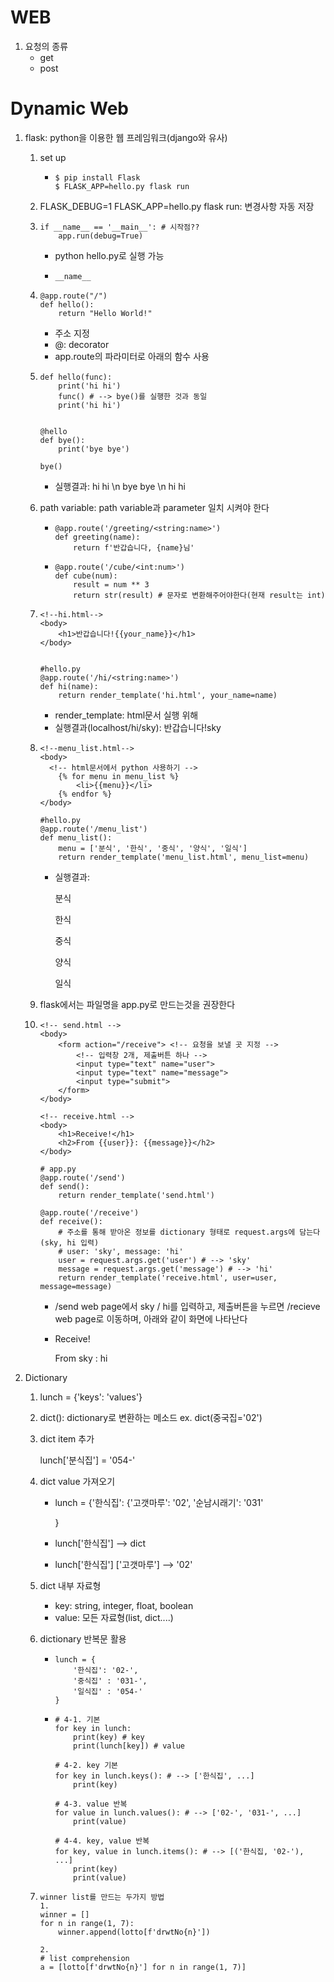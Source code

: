 # WEB

1. 요청의 종류
   * get
   * post

# Dynamic Web

1. flask: python을 이용한 웹 프레임워크(django와 유사)

   1. set up

      * ```
        $ pip install Flask
        $ FLASK_APP=hello.py flask run
        ```

   2. FLASK_DEBUG=1 FLASK_APP=hello.py flask run:  변경사항 자동 저장

   3. ```
      if __name__ == '__main__': # 시작점??
          app.run(debug=True)
      ```

      * python hello.py로 실행 가능

      * ```
        __name__
        ```

   4. ```
      @app.route("/")
      def hello():
          return "Hello World!"
      ```

      * 주소 지정
      * @: decorator
      * app.route의 파라미터로 아래의 함수 사용

   5. ```
      def hello(func):
          print('hi hi')
          func() # --> bye()를 실행한 것과 동일
          print('hi hi')
      
      
      @hello
      def bye():
          print('bye bye')
      
      bye()
      ```

      * 실행결과: hi hi  \n bye bye  \n hi hi

   6. path variable: path variable과 parameter 일치 시켜야 한다

      * ```
        @app.route('/greeting/<string:name>')
        def greeting(name):
            return f'반갑습니다, {name}님'
        ```

      * ```
        @app.route('/cube/<int:num>')
        def cube(num):
            result = num ** 3
            return str(result) # 문자로 변환해주어야한다(현재 result는 int)
        ```

   7. ```
      <!--hi.html-->
      <body>
          <h1>반갑습니다!{{your_name}}</h1>
      </body>
      
      
      #hello.py
      @app.route('/hi/<string:name>')
      def hi(name):
          return render_template('hi.html', your_name=name)
      ```

      * render_template: html문서 실행 위해
      * 실행결과(localhost/hi/sky): 반갑습니다!sky

   8. ```
      <!--menu_list.html-->
      <body>
      	<!-- html문서에서 python 사용하기 -->
          {% for menu in menu_list %}
              <li>{{menu}}</li>
          {% endfor %}
      </body>
      
      #hello.py
      @app.route('/menu_list')
      def menu_list():
          menu = ['분식', '한식', '중식', '양식', '일식']
          return render_template('menu_list.html', menu_list=menu)
      ```

      * 실행결과: 

        분식

        한식

        중식

        양식

        일식

   9. flask에서는 파일명을 app.py로 만드는것을 권장한다

   10. ```
       <!-- send.html -->
       <body>
           <form action="/receive"> <!-- 요청을 보낼 곳 지정 -->
               <!-- 입력창 2개, 제출버튼 하나 -->
               <input type="text" name="user">
               <input type="text" name="message">
               <input type="submit">
           </form>
       </body>
       
       <!-- receive.html -->
       <body>
           <h1>Receive!</h1>
           <h2>From {{user}}: {{message}}</h2>
       </body>
       
       # app.py
       @app.route('/send')
       def send():
           return render_template('send.html')
       
       @app.route('/receive')
       def receive():
           # 주소를 통해 받아온 정보를 dictionary 형태로 request.args에 담는다(sky, hi 입력)
           # user: 'sky', message: 'hi'
           user = request.args.get('user') # --> 'sky'
           message = request.args.get('message') # --> 'hi'
           return render_template('receive.html', user=user, message=message)
       ```

       * /send web page에서 sky / hi를 입력하고, 제출버튼을 누르면 /recieve web page로 이동하며, 아래와 같이 화면에 나타난다

       * Receive!

         From sky : hi

2. Dictionary

   1. lunch = {'keys': 'values'}

   2. dict(): dictionary로 변환하는 메소드 ex. dict(중국집='02')

   3. dict item 추가

      lunch['분식집'] = '054-'

   4. dict value 가져오기

      * lunch = {'한식집': {'고갯마루': '02', '순남시래기': '031'

        }

      * lunch['한식집'] --> dict

      * lunch['한식집'] ['고갯마루'] --> '02'

   5. dict 내부 자료형

      * key: string, integer, float, boolean
      * value: 모든 자료형(list, dict....)

   6. dictionary 반복문 활용

      * ```
        lunch = {
            '한식집': '02-',
            '중식집' : '031-',
            '일식집' : '054-'
        }
        ```

      * ```
        # 4-1. 기본
        for key in lunch:
            print(key) # key
            print(lunch[key]) # value
        
        # 4-2. key 기본
        for key in lunch.keys(): # --> ['한식집', ...]
            print(key)
        
        # 4-3. value 반복
        for value in lunch.values(): # --> ['02-', '031-', ...]
            print(value)
        
        # 4-4. key, value 반복
        for key, value in lunch.items(): # --> [('한식집, '02-'), ...]
            print(key)
            print(value)
        ```

   7. ```
      winner list를 만드는 두가지 방법
      1.
      winner = []
      for n in range(1, 7):
          winner.append(lotto[f'drwtNo{n}'])
      
      2.    
      # list comprehension
      a = [lotto[f'drwtNo{n}'] for n in range(1, 7)]
      ```